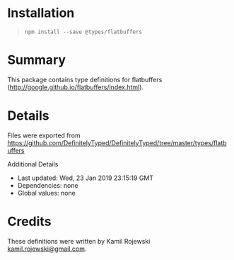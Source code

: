 # Installation
> `npm install --save @types/flatbuffers`

# Summary
This package contains type definitions for flatbuffers (http://google.github.io/flatbuffers/index.html).

# Details
Files were exported from https://github.com/DefinitelyTyped/DefinitelyTyped/tree/master/types/flatbuffers

Additional Details
 * Last updated: Wed, 23 Jan 2019 23:15:19 GMT
 * Dependencies: none
 * Global values: none

# Credits
These definitions were written by Kamil Rojewski <kamil.rojewski@gmail.com>.

